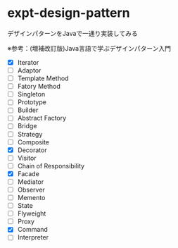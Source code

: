 # expt-design-pattern

デザインパターンをJavaで一通り実装してみる

※参考：(増補改訂版)Java言語で学ぶデザインパターン入門

- [X] Iterator
- [ ] Adaptor
- [ ] Template Method
- [ ] Fatory Method
- [ ] Singleton
- [ ] Prototype
- [ ] Builder
- [ ] Abstract Factory
- [ ] Bridge
- [ ] Strategy
- [ ] Composite
- [X] Decorator
- [ ] Visitor
- [ ] Chain of Responsibility
- [X] Facade
- [ ] Mediator
- [ ] Observer
- [ ] Memento
- [ ] State
- [ ] Flyweight
- [ ] Proxy
- [X] Command
- [ ] Interpreter
